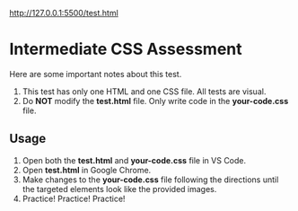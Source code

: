 http://127.0.0.1:5500/test.html
# Intermediate CSS Assessment

Here are some important notes about this test.

1. This test has only one HTML and one CSS file. All tests are visual.
2. Do **NOT** modify the **test.html** file. Only write code in the
   **your-code.css** file.

## Usage

1. Open both the **test.html** and **your-code.css** file in VS Code.
2. Open **test.html** in Google Chrome.
3. Make changes to the **your-code.css** file following the directions until
   the targeted elements look like the provided images.
4. Practice! Practice! Practice!
